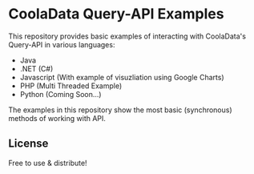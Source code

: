 # CoolaData Query-API Examples

This repository provides basic examples of interacting with CoolaData's Query-API in various languages:

  - Java
  - .NET (C#)
  - Javascript (With example of visuzliation using Google Charts)
  - PHP (Multi Threaded Example)
  - Python (Coming Soon...)

The examples in this repository show the most basic (synchronous) methods of working with API.

License
----

Free to use & distribute!

